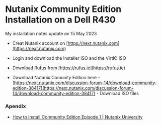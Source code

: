 # Nutanix Community Edition Installation on a Dell R430


My installation notes update on 15 May 2023

- Creat Nutanix account on [https://next.nutanix.com](https://next.nutanix.com)
- Login and download the Installer ISO and the VirtIO ISO
- Download Rufus from [https://rufus.ie](https://rufus.ie)


- Download Nutanix Comunity Edition here -[https://next.nutanix.com/discussion-forum-14/download-community-edition-38417](https://next.nutanix.com/discussion-forum-14/download-community-edition-38417) - Download ISO files

### Apendix
- [How to Install Community Edition Episode 1 | Nutanix University](https://www.youtube.com/watch?v=7EdSXb_oKiA)
